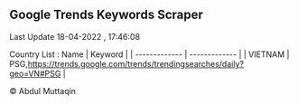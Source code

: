 

## Google Trends Keywords Scraper 
 
Last Update 18-04-2022 , 17:46:08

Country List :
 Name  | Keyword |
| ------------- | ------------- |
| VIETNAM | PSG,https://trends.google.com/trends/trendingsearches/daily?geo=VN#PSG |



© Abdul Muttaqin 
